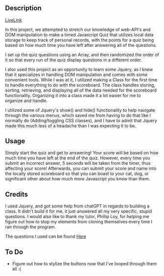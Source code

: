 # <Javascript-Quiz>

## Description

[LiveLink](https://umbelth94.github.io/Java-Quiz/)

In this project, we attempted to stretch our knowledge of web-API's and DOM manipulation to make a timed Javascript Quiz that utilizes local data storage to keep track of personal records, with the points for a quiz being based on how much time you have left after answering all of the questions.

I set up the quiz questions using an Array, and then randomized the order of it so that every run of the quiz display questions in a different order.

I also used this project as an opportunity to learn some Jquery, as I knew that it specializes in handling DOM manipulation and comes with some convenient tools.  While I was at it, I utilized making a Class for the first time to handle everything to do with the scoreboard.  The class handles storing, sorting, retrieving, and displaying all of the data needed for the scoreboard functionality.  Organizing it into a class made it a lot easier for me to organize and handle.  

I utilized some of Jquery's show() and hide() functionality to help navigate through the various menus, which saved me from having to do that like I normally do (Adding/toggling CSS classes), and I have to admit that Jquery made this much less of a headache than I was expecting it to be.  

## Usage

Simply start the quiz and get to answering!  Your score will be based on how much time you have left at the end of the quiz.  However, every time you submit an incorrect answer, 5 seconds will be taken from the timer, thus affecting your score!  Afterwards, you can submit your score and name into the locally stored scoreboard so that you can boast to your cat, dog, or significant other about how much more Javascript you know than them.  


## Credits

I used Jquery, and got some help from chatGPT in regards to building a class.  It didn't build it for me, it just answered all my very specific, stupid questions.  I would also like to thank my tutor, Phillip Loy, for helping me figure out how to stop my elements from cloning themselves every time I ran through the program.  

The questions I used can be found [Here](https://www.interviewbit.com/javascript-mcq/)

## To Do 
- Figure out how to stylize the buttons now that I've looped through them all :( 

